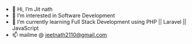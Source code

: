 - 👋 Hi, I’m Jit nath
- 👀 I’m interested in Software Development 
- 🌱 I’m currently learning Full Stack Development using PHP || Laravel || JavaScript
- 📫 mailme @ jeetnath2110@gmail.com

<!---
Jeet-web2026/Jeet-web2026 is a ✨ special ✨ repository because its `README.md` (this file) appears on your GitHub profile.
You can click the Preview link to take a look at your changes.
--->
